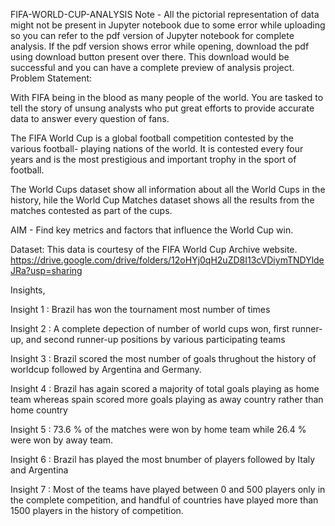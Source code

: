 FIFA-WORLD-CUP-ANALYSIS
Note - All the pictorial representation of data might not be present in Jupyter notebook due to some error while uploading so you can refer to the pdf version of Jupyter notebook for complete analysis. If the pdf version shows error while opening, download the pdf using download button present over there. This download would be successful and you can have a complete preview of analysis project.
Problem Statement:

With FIFA being in the blood as many people of the world. You are tasked to tell the story of unsung analysts who put great efforts to provide accurate data to answer every question of fans.

The FIFA World Cup is a global football competition contested by the various football- playing nations of the world. It is contested every four years and is the most prestigious and important trophy in the sport of football.

The World Cups dataset show all information about all the World Cups in the history, hile the World Cup Matches dataset shows all the results from the matches contested as part of the cups.

AIM - Find key metrics and factors that influence the World Cup win.

Dataset: This data is courtesy of the FIFA World Cup Archive website. https://drive.google.com/drive/folders/12oHYj0qH2uZD8I13cVDiymTNDYldeJRa?usp=sharing

Insights,

Insight 1 : Brazil has won the tournament most number of times

Insight 2 : A complete depection of number of world cups won, first runner-up, and second runner-up positions by various participating teams

Insight 3 : Brazil scored the most number of goals thrughout the history of worldcup followed by Argentina and Germany.

Insight 4 : Brazil has again scored a majority of total goals playing as home team whereas spain scored more goals playing as away country rather than home country

Insight 5 : 73.6 % of the matches were won by home team while 26.4 % were won by away team.

Insight 6 : Brazil has played the most bnumber of players followed by Italy and Argentina

Insight 7 : Most of the teams have played between 0 and 500 players only in the complete competition, and handful of countries have played more than 1500 players in the history of competition.
